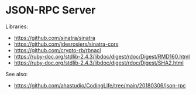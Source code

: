 # JSON-RPC Server

Libraries:

- <https://github.com/sinatra/sinatra>
- <https://github.com/jdesrosiers/sinatra-cors>
- <https://github.com/crypto-rb/rbnacl>
- <https://ruby-doc.org/stdlib-2.4.3/libdoc/digest/rdoc/Digest/RMD160.html>
- <https://ruby-doc.org/stdlib-2.4.3/libdoc/digest/rdoc/Digest/SHA2.html>

See also:

- <https://github.com/ahastudio/CodingLife/tree/main/20180306/json-rpc>
